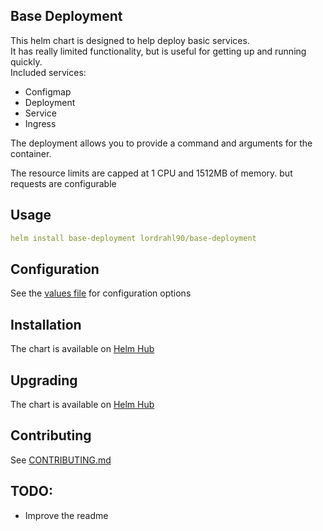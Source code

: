 ## Base Deployment

This helm chart is designed to help deploy basic services.  
It has really limited functionality, but is useful for getting up and running quickly.  
Included services:

* Configmap
* Deployment
* Service
* Ingress

The deployment allows you to provide a command and arguments for the container.  

The resource limits are capped at 1 CPU and 1512MB of memory. but requests are configurable 

## Usage

```yaml 
helm install base-deployment lordrahl90/base-deployment
```

## Configuration

See the [values file](values.yaml) for configuration options

## Installation

The chart is available on [Helm Hub](https://hub.helm.sh/chart/stable/base-deployment)

## Upgrading

The chart is available on [Helm Hub](https://hub.helm.sh/chart/stable/base-deployment)

## Contributing

See [CONTRIBUTING.md](CONTRIBUTING.md)

## TODO:

* Improve the readme  